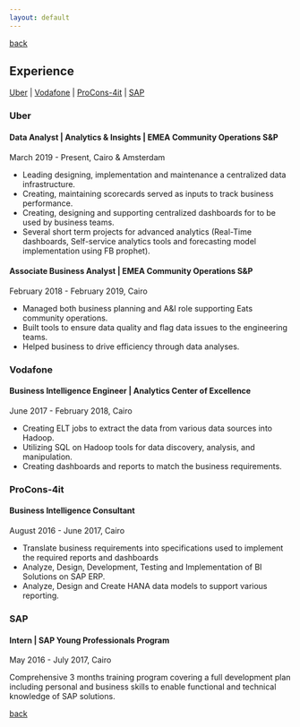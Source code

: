 ```yaml
---
layout: default
---
```

[back](./)
## Experience
[Uber](#uber) | [Vodafone](#vodafone) | [ProCons-4it](#ProCons-4it) | [SAP](#SAP)

###
### <a name="uber"></a> Uber
#### Data Analyst | Analytics & Insights | EMEA Community Operations S&P
March 2019 - Present, Cairo & Amsterdam
* Leading designing, implementation and maintenance a centralized data infrastructure.
* Creating, maintaining scorecards served as inputs to track business performance.
*  Creating, designing and supporting centralized dashboards for to be used by business teams.
*  Several short term projects for advanced analytics (Real-Time dashboards, Self-service analytics tools and forecasting model implementation using FB prophet).

#### Associate Business Analyst | EMEA Community Operations S&P
February 2018 - February 2019, Cairo
*   Managed both business planning and A&I role supporting Eats community operations.
*   Built tools to ensure data quality and flag data issues to the engineering teams.
*   Helped business to drive efficiency through data analyses.

###
### <a name="vodafone"></a> Vodafone
#### Business Intelligence Engineer | Analytics Center of Excellence
June 2017 - February 2018,  Cairo
* Creating ELT jobs to extract the data from various data sources into Hadoop.
* Utilizing SQL on Hadoop tools for data discovery, analysis, and manipulation.
* Creating dashboards and reports to match the business requirements.


###
### <a name="ProCons-4it"></a>  ProCons-4it
#### Business Intelligence Consultant
August 2016 - June 2017,  Cairo
* Translate business requirements into specifications used to implement the required reports and dashboards
* Analyze, Design, Development, Testing and Implementation of BI Solutions on SAP ERP.
* Analyze, Design and Create HANA data models to support various reporting.

###
### <a name="SAP"></a> SAP
#### Intern | SAP Young Professionals Program
May 2016 - July 2017,  Cairo

  Comprehensive 3 months training program covering a full development plan including personal and business skills to enable functional and technical knowledge of SAP solutions.


[back](./)
